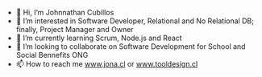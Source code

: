 - 👋 Hi, I’m Johnnathan Cubillos
- 👀 I’m interested in Software Developer, Relational and No Relational DB; finally, Project Manager and Owner
- 🌱 I’m currently learning Scrum, Node.js and React
- 💞️ I’m looking to collaborate on Software Development for School and Social Bennefits ONG 
- 📫 How to reach me www.jona.cl or www.tooldesign.cl

<!---
Jcubye/Jcubye is a ✨ special ✨ repository because its `README.md` (this file) appears on your GitHub profile.
You can click the Preview link to take a look at your changes.
--->

